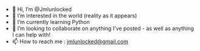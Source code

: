 - 👋 Hi, I’m @Jmlunlocked
- 👀 I’m interested in the world (reality as it appears)
- 🌱 I’m currently learning Python
- 💞️ I’m looking to collaborate on anything I've posted - as well as anything I can help with!
- 📫 How to reach me : jmlunlocked@gmail.com 

<!---
Jmlunlocked/Jmlunlocked is a ✨ special ✨ repository because its `README.md` (this file) appears on your GitHub profile.
You can click the Preview link to take a look at your changes.
--->
